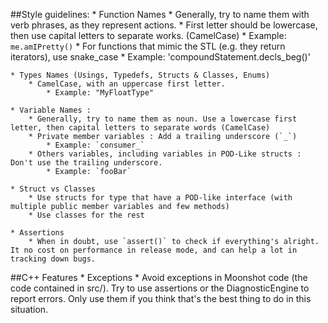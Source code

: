 ##Style guidelines:
	* Function Names
		* Generally, try to name them with verb phrases, as they represent actions.
		* First letter should be lowercase, then use capital letters to separate works. (CamelCase) 
			* Example: `me.amIPretty()`
		* For functions that mimic the STL (e.g. they return iterators), use snake_case
			* Example: 'compoundStatement.decls_beg()'

	* Types Names (Usings, Typedefs, Structs & Classes, Enums)
		* CamelCase, with an uppercase first letter.
			* Example: "MyFloatType"

	* Variable Names :
		* Generally, try to name them as noun. Use a lowercase first letter, then capital letters to separate words (CamelCase)
		* Private member variables : Add a trailing underscore (`_`)
			* Example: `consumer_`
		* Others variables, including variables in POD-Like structs : Don't use the trailing underscore.
			* Example: `fooBar`

	* Struct vs Classes
		* Use structs for type that have a POD-like interface (with multiple public member variables and few methods)
		* Use classes for the rest

	* Assertions
		* When in doubt, use `assert()` to check if everything's alright. It no cost on performance in release mode, and can help a lot in tracking down bugs.

##C++ Features
	* Exceptions
		* Avoid exceptions in Moonshot code (the code contained in src/). Try to use assertions or the DiagnosticEngine to report errors. 
		  Only use them if you think that's the best thing to do in this situation.